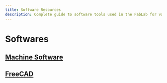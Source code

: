 ```yaml
---
title: Software Resources
description: Complete guide to software tools used in the FabLab for various machines and projects
---
```


# Softwares

## [Machine Software](/machine-software)

## [FreeCAD](/freecad)
